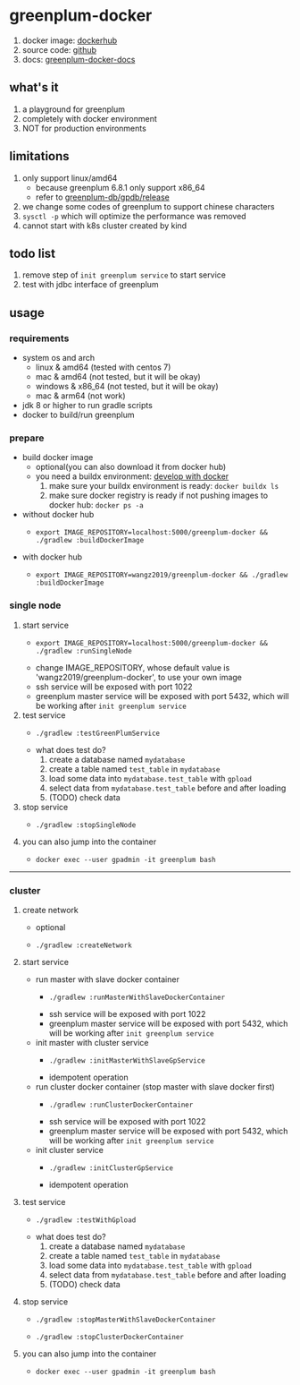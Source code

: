 # greenplum-docker

1. docker image: [dockerhub](https://hub.docker.com/r/wangz2019/greenplum-docker)
2. source code: [github](https://github.com/ben-wangz/greenplum-docker)
3. docs: [greenplum-docker-docs](https://ben-wangz.github.io/greenplum-docker/)

## what's it

1. a playground for greenplum
2. completely with docker environment
3. NOT for production environments

## limitations

1. only support linux/amd64
    * because greenplum 6.8.1 only support x86_64
    * refer to [greenplum-db/gpdb/release](https://github.com/greenplum-db/gpdb/releases/tag/6.8.1)
2. we change some codes of greenplum to support chinese characters
3. `sysctl -p` which will optimize the performance was removed
4. cannot start with k8s cluster created by kind

## todo list

1. remove step of `init greenplum service` to start service
2. test with jdbc interface of greenplum

## usage

### requirements

* system os and arch
    + linux & amd64 (tested with centos 7)
    + mac & amd64 (not tested, but it will be okay)
    + windows & x86_64 (not tested, but it will be okay)
    + mac & arm64 (not work)
* jdk 8 or higher to run gradle scripts
* docker to build/run greenplum

### prepare
* build docker image
    + optional(you can also download it from docker hub)
    + you need a buildx environment: [develop with docker](https://blog.geekcity.tech/#/docs/develop.with.docker)
        1. make sure your buildx environment is ready: `docker buildx ls`
        2. make sure docker registry is ready if not pushing images to docker hub: `docker ps -a`
* without docker hub 
    + ```shell
      export IMAGE_REPOSITORY=localhost:5000/greenplum-docker && ./gradlew :buildDockerImage
      ```
* with docker hub
    + ```shell
      export IMAGE_REPOSITORY=wangz2019/greenplum-docker && ./gradlew :buildDockerImage
      ```

### single node
1. start service
    * ```shell
      export IMAGE_REPOSITORY=localhost:5000/greenplum-docker && ./gradlew :runSingleNode
      ```
    * change IMAGE_REPOSITORY, whose default value is 'wangz2019/greenplum-docker', to use your own image
    * ssh service will be exposed with port 1022
    * greenplum master service will be exposed with port 5432, which will be working after `init greenplum service`
2. test service
    * ```shell
      ./gradlew :testGreenPlumService
      ```
    * what does test do?
        1. create a database named `mydatabase`
        2. create a table named `test_table` in `mydatabase`
        3. load some data into `mydatabase.test_table` with `gpload`
        4. select data from `mydatabase.test_table` before and after loading
        5. (TODO) check data
3. stop service
    * ```shell
      ./gradlew :stopSingleNode
      ```
4. you can also jump into the container
    * ```shell
      docker exec --user gpadmin -it greenplum bash
      ```

---

### cluster
1. create network
    + optional
    + ```shell
      ./gradlew :createNetwork
      ```

2. start service
    * run master with slave docker container
        + ```shell
          ./gradlew :runMasterWithSlaveDockerContainer
          ```
        + ssh service will be exposed with port 1022
        + greenplum master service will be exposed with port 5432, which will be working after `init greenplum service`
    * init master with cluster service
        + ```shell
          ./gradlew :initMasterWithSlaveGpService
          ```
        + idempotent operation
    * run cluster docker container (stop master with slave docker first)
        + ```shell
          ./gradlew :runClusterDockerContainer
          ```
        + ssh service will be exposed with port 1022
        + greenplum master service will be exposed with port 5432, which will be working after `init greenplum service`
    * init cluster service
        + ```shell
          ./gradlew :initClusterGpService
          ```
        + idempotent operation
3. test service
    * ```shell
      ./gradlew :testWithGpload
      ```
    * what does test do?
        1. create a database named `mydatabase`
        2. create a table named `test_table` in `mydatabase`
        3. load some data into `mydatabase.test_table` with `gpload`
        4. select data from `mydatabase.test_table` before and after loading
        5. (TODO) check data
4. stop service
    * ```shell
      ./gradlew :stopMasterWithSlaveDockerContainer
      ```
    * ```shell
      ./gradlew :stopClusterDockerContainer
      ```

5. you can also jump into the container
    * ```shell
      docker exec --user gpadmin -it greenplum bash
      ```
